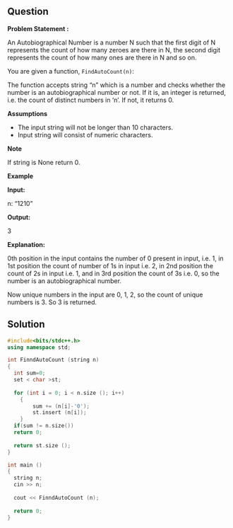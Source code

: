 ## Question

**Problem Statement :**

An Autobiographical Number is a number N such that the first digit of N represents the count of how many zeroes are there in N, the second digit represents the count of how many ones are there in N and so on.

You are given a function, `FindAutoCount(n)`:

The function accepts string “n” which is a number and checks whether the number is an autobiographical number or not. If it is, an integer is returned, i.e. the count of distinct numbers in ‘n’. If not, it returns 0.

**Assumptions**

- The input string will not be longer than 10 characters.
- Input string will consist of numeric characters.

**Note**

If string is None return 0.

**Example**

**Input:**



n: “1210”



**Output:**



3



**Explanation:**

0th position in the input contains the number of 0 present in input, i.e. 1, in 1st position the count of number of 1s in input i.e. 2, in 2nd position the count of 2s in input i.e. 1, and in 3rd position the count of 3s i.e. 0, so the number is an autobiographical number.

Now unique numbers in the input are 0, 1, 2, so the count of unique numbers is 3. So 3 is returned.

## Solution
```c++
#include<bits/stdc++.h>
using namespace std;

int FinndAutoCount (string n) 
{
  int sum=0;
  set < char >st;
  
  for (int i = 0; i < n.size (); i++)
    {  
        sum += (n[i]-'0');
        st.insert (n[i]);
    }
  if(sum != n.size())
  return 0;
  
  return st.size ();
}

int main () 
{
  string n;
  cin >> n;
 
  cout << FinndAutoCount (n);
   
  return 0;
}
```